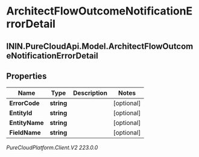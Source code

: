 # ArchitectFlowOutcomeNotificationErrorDetail

## ININ.PureCloudApi.Model.ArchitectFlowOutcomeNotificationErrorDetail

## Properties

|Name | Type | Description | Notes|
|------------ | ------------- | ------------- | -------------|
| **ErrorCode** | **string** |  | [optional] |
| **EntityId** | **string** |  | [optional] |
| **EntityName** | **string** |  | [optional] |
| **FieldName** | **string** |  | [optional] |



_PureCloudPlatform.Client.V2 223.0.0_
